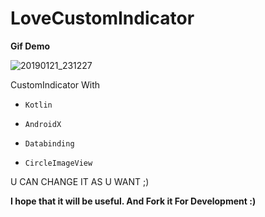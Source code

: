 # LoveCustomIndicator


**Gif Demo**

![20190121_231227](https://user-images.githubusercontent.com/26750131/51496424-ba9daa80-1d8d-11e9-823f-c25cc57d49bc.gif)





CustomIndicator With 

- ```Kotlin``` 

- ```AndroidX``` 

- ```Databinding```

- ```CircleImageView```




U CAN CHANGE IT AS U WANT ;)

__I hope that it will be useful. And Fork it For Development :)__

